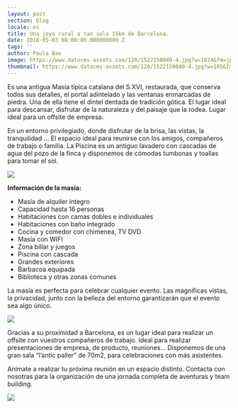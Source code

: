 ```yaml
---
layout: post
section: blog
locale: es
title: Una joya rural a tan solo 15km de Barcelona.
date: 2018-05-03 08:00:00.000000000 Z
tags: ''
author: Paula Bao
image: https://www.datocms-assets.com/120/1522150040-4.jpg?w=1024&fm=jpg
thumbnail: https://www.datocms-assets.com/120/1522150040-4.jpg?w=105&fm=jpg
---
```


Es una antigua Masía típica catalana del S.XVI, restaurada, que conserva todos sus detalles, el portal adintelado y las ventanas enmarcadas de piedra. Una de ella tiene el dintel dentada de tradición gótica. El lugar ideal para descansar, disfrutar de la naturaleza y del paisaje que la rodea. Lugar ideal para un offsite de empresa. 

<!--more-->

En un entorno privilegiado, donde disfrutar de la brisa, las vistas, la tranquilidad ... El espacio ideal para reunirse con los amigos, compañeros de trabajo o familia. La Piscina es un antiguo lavadero con cascadas de agua del pozo de la finca y disponemos de cómodas tumbonas y toallas para tomar el sol.

![](https://www.datocms-assets.com/120/1522150132-1.jpg)

**Información de la masía:**

* Masía de alquiler íntegro
* Capacidad hasta 16 personas
* Habitaciones con camas dobles e individuales
* Habitaciones con baño integrado
* Cocina y comedor con chimenea, TV DVD
* Masía con WIFI
* Zona billar y juegos
* Piscina con cascada
* Grandes exteriores
* Barbacoa equipada
* Biblioteca y otras zonas comunes

La masía es perfecta para celebrar cualquier evento. Las magníficas vistas, la privacidad, junto con la belleza del entorno garantizarán que el evento sea algo único.

![](https://www.datocms-assets.com/120/1522150136-2.jpg)

Gracias a su proximidad a Barcelona, es un lugar ideal para realizar un offsite con vuestros compañeros de trabajo. Ideal para realizar presentaciones de empresa, de producto, reuniones…
Disponemos de una gran sala “l’antic paller” de 70m2, para celebraciones con más asistentes. 

Anímate a realizar tu próxima reunión en un espacio distinto. Contacta con nosotras para la organización de una jornada completa de aventuras y team building. 

![](https://www.datocms-assets.com/120/1522150143-3.jpg)
